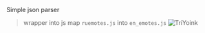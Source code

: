 Simple json parser <br>
> wrapper into js map `ruemotes.js` 
> into `en_emotes.js` ![TriYoink](https://cdn.betterttv.net/emote/5e235a25bca2995f13fbb373/1x)

